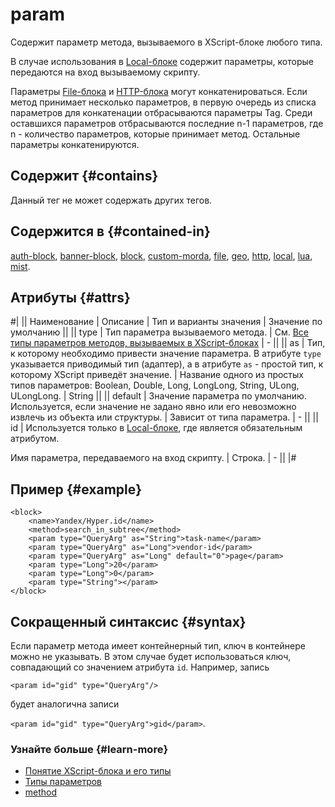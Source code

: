 # param

Содержит параметр метода, вызываемого в XScript-блоке любого типа.

В случае использования в [Local-блоке](../concepts/block-local-ov.md) содержит параметры, которые передаются на вход вызываемому скрипту.

Параметры [File-блока](../concepts/block-file-ov.md) и [HTTP-блока](../concepts/block-http-ov.md) могут конкатенироваться. Если метод принимает несколько параметров, в первую очередь из списка параметров для конкатенации отбрасываются параметры Tag. Среди оставшихся параметров отбрасываются последние n-1 параметров, где n - количество параметров, которые принимает метод. Остальные параметры конкатенируются.

## Содержит {#contains}

Данный тег не может содержать других тегов.

## Содержится в {#contained-in}

[auth-block](auth-block.md), [banner-block](banner-block.md), [block](block.md), [custom-morda](custom-morda.md), [file](file.md), [geo](geo.md), [http](http.md), [local](local.md), [lua](lua.md), [mist](mist.md).

## Атрибуты {#attrs}

#|
|| Наименование | Описание | Тип и варианты значения | Значение по умолчанию ||
|| type | Тип параметра вызываемого метода. | См. [Все типы параметров методов, вызываемых в XScript-блоках](../appendices/block-param-types.md) | - ||
|| as | Тип, к которому необходимо привести значение параметра. В атрибуте `type` указывается приводимый тип (адаптер), а в атрибуте `as` - простой тип, к которому XScript приведёт значение. | Название одного из простых типов параметров: Boolean, Double, Long, LongLong, String, ULong, ULongLong. | String ||
|| default | Значение параметра по умолчанию. Используется, если значение не задано явно или его невозможно извлечь из объекта или структуры. | Зависит от типа параметра. | - ||
|| id | Используется только в [Local-блоке](../concepts/block-local-ov.md), где является обязательным атрибутом.

Имя параметра, передаваемого на вход скрипту. | Строка. | - ||
|#

## Пример {#example}

```
<block>
    <name>Yandex/Hyper.id</name>
    <method>search_in_subtree</method>
    <param type="QueryArg" as="String">task-name</param>
    <param type="QueryArg" as="Long">vendor-id</param>
    <param type="QueryArg" as="Long" default="0">page</param>
    <param type="Long">20</param>
    <param type="Long">0</param>
    <param type="String"></param>
</block>
```

## Сокращенный синтаксис {#syntax}

Если параметр метода имеет контейнерный тип, ключ в контейнере можно не указывать. В этом случае будет использоваться ключ, совпадающий со значением атрибута `id`. Например, запись

`<param id="gid" type="QueryArg"/>`

будет аналогична записи

`<param id="gid" type="QueryArg">gid</param>`.


### Узнайте больше {#learn-more}
* [Понятие XScript-блока и его типы](../concepts/block-ov.md)
* [Типы параметров](../concepts/parameters-ov.md)
* [method](../reference/method.md)